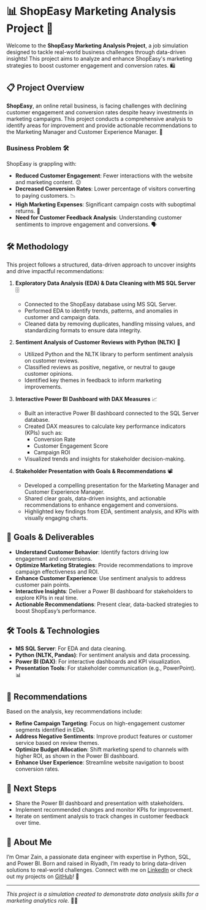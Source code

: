 # 📊 ShopEasy Marketing Analysis Project 🚀

Welcome to the **ShopEasy Marketing Analysis Project**, a job simulation designed to tackle real-world business challenges through data-driven insights! This project aims to analyze and enhance ShopEasy's marketing strategies to boost customer engagement and conversion rates. 🛍️

## 📋 Project Overview

**ShopEasy**, an online retail business, is facing challenges with declining customer engagement and conversion rates despite heavy investments in marketing campaigns. This project conducts a comprehensive analysis to identify areas for improvement and provide actionable recommendations to the Marketing Manager and Customer Experience Manager. 🎯

### Business Problem 🛠️
ShopEasy is grappling with:
- **Reduced Customer Engagement**: Fewer interactions with the website and marketing content. 😕
- **Decreased Conversion Rates**: Lower percentage of visitors converting to paying customers. 📉
- **High Marketing Expenses**: Significant campaign costs with suboptimal returns. 💸
- **Need for Customer Feedback Analysis**: Understanding customer sentiments to improve engagement and conversions. 🗣️

## 🛠️ Methodology

This project follows a structured, data-driven approach to uncover insights and drive impactful recommendations:

1. **Exploratory Data Analysis (EDA) & Data Cleaning with MS SQL Server** 🗄️
   - Connected to the ShopEasy database using MS SQL Server.
   - Performed EDA to identify trends, patterns, and anomalies in customer and campaign data.
   - Cleaned data by removing duplicates, handling missing values, and standardizing formats to ensure data integrity.

2. **Sentiment Analysis of Customer Reviews with Python (NLTK)** 🧠
   - Utilized Python and the NLTK library to perform sentiment analysis on customer reviews.
   - Classified reviews as positive, negative, or neutral to gauge customer opinions.
   - Identified key themes in feedback to inform marketing improvements.

3. **Interactive Power BI Dashboard with DAX Measures** 📈
   - Built an interactive Power BI dashboard connected to the SQL Server database.
   - Created DAX measures to calculate key performance indicators (KPIs) such as:
     - Conversion Rate
     - Customer Engagement Score
     - Campaign ROI
   - Visualized trends and insights for stakeholder decision-making.

4. **Stakeholder Presentation with Goals & Recommendations** 📽️
   - Developed a compelling presentation for the Marketing Manager and Customer Experience Manager.
   - Shared clear goals, data-driven insights, and actionable recommendations to enhance engagement and conversions.
   - Highlighted key findings from EDA, sentiment analysis, and KPIs with visually engaging charts.

## 🎯 Goals & Deliverables
- **Understand Customer Behavior**: Identify factors driving low engagement and conversions.
- **Optimize Marketing Strategies**: Provide recommendations to improve campaign effectiveness and ROI.
- **Enhance Customer Experience**: Use sentiment analysis to address customer pain points.
- **Interactive Insights**: Deliver a Power BI dashboard for stakeholders to explore KPIs in real time.
- **Actionable Recommendations**: Present clear, data-backed strategies to boost ShopEasy’s performance.

## 🛠️ Tools & Technologies
- **MS SQL Server**: For EDA and data cleaning.
- **Python (NLTK, Pandas)**: For sentiment analysis and data processing.
- **Power BI (DAX)**: For interactive dashboards and KPI visualization.
- **Presentation Tools**: For stakeholder communication (e.g., PowerPoint). 📊

## 📝 Recommendations
Based on the analysis, key recommendations include:
- **Refine Campaign Targeting**: Focus on high-engagement customer segments identified in EDA.
- **Address Negative Sentiments**: Improve product features or customer service based on review themes.
- **Optimize Budget Allocation**: Shift marketing spend to channels with higher ROI, as shown in the Power BI dashboard.
- **Enhance User Experience**: Streamline website navigation to boost conversion rates.

## 🚀 Next Steps
- Share the Power BI dashboard and presentation with stakeholders.
- Implement recommended changes and monitor KPIs for improvement.
- Iterate on sentiment analysis to track changes in customer feedback over time.

## 🙌 About Me
I’m Omar Zain, a passionate data engineer with expertise in Python, SQL, and Power BI. Born and raised in Riyadh, I’m ready to bring data-driven solutions to real-world challenges. Connect with me on [LinkedIn](https://linkedin.com/in/omar-zain-802341168) or check out my projects on [GitHub](https://github.com/omarzain27)! 🌟

---

*This project is a simulation created to demonstrate data analysis skills for a marketing analytics role.* 🧑‍💼
